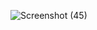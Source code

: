 ![Screenshot (45)](https://user-images.githubusercontent.com/105139819/232573152-cc8c8c17-1c38-45fa-a9c3-3adcf664b980.png)
